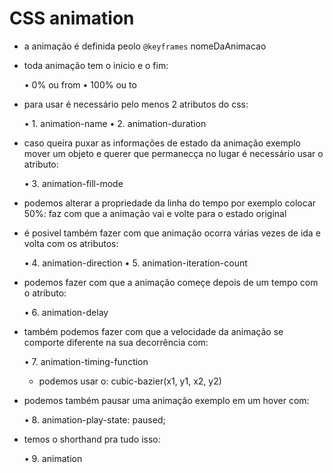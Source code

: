 # CSS animation

- a animação é definida peolo `@keyframes` nomeDaAnimacao  
- toda animação tem o inicio e o fim:

  • 0% ou from
  • 100% ou to

- para usar é necessário pelo menos 2 atributos do css:
  
  • 1. animation-name
  • 2. animation-duration

- caso queira puxar as informações de estado da animação exemplo mover um objeto e querer que permanecça no lugar é necessário usar o atributo:

  • 3. animation-fill-mode

- podemos alterar a propriedade da linha do tempo por exemplo colocar 50%: faz com que a animação vai e volte para o estado original

- é posivel também fazer com que animação ocorra várias vezes de ida e volta com os atributos:
  
  • 4. animation-direction
  • 5. animation-iteration-count

- podemos fazer com que a animação começe depois de um tempo com o atributo:

  • 6. animation-delay

- também podemos fazer com que a velocidade da animação se comporte diferente na sua decorrência com:

  • 7. animation-timing-function
    - podemos usar o: cubic-bazier(x1, y1, x2, y2)

- podemos também pausar uma animação exemplo em um hover com:

  • 8. animation-play-state: paused;

- temos o shorthand pra tudo isso:

  • 9. animation

